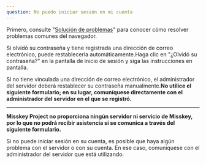 ```yaml
---
question: No puedo iniciar sesión en mi cuenta
---
```


Primero, consulte "[Solución de problemas](/docs/for-users/resources/troubleshooting/)" para conocer cómo resolver problemas comunes del navegador.

Si olvidó su contraseña y tiene registrada una dirección de correo electrónico, puede restablecerla automáticamente.Haga clic en "¿Olvidó su contraseña?" en la pantalla de inicio de sesión y siga las instrucciones en pantalla.

Si no tiene vinculada una dirección de correo electrónico, el administrador del servidor deberá restablecer su contraseña manualmente.**No utilice el siguiente formulario; en su lugar, comuníquese directamente con el administrador del servidor en el que se registró.**

---

**Misskey Project no proporciona ningún servidor ni servicio de Misskey, por lo que no podrá recibir asistencia si se comunica a través del siguiente formulario.**

Si no puede iniciar sesión en su cuenta, es posible que haya algún problema con el servidor o con su cuenta. En ese caso, comuníquese con el administrador del servidor que está utilizando.
